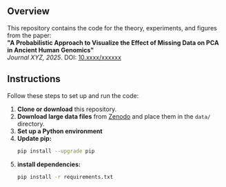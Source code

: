 ## Overview  
This repository contains the code for the theory, experiments, and figures from the paper:  
**"A Probabilistic Approach to Visualize the Effect of Missing Data on PCA in Ancient Human Genomics"**  
*Journal XYZ, 2025*. DOI: [10.xxxx/xxxxxx](https://doi.org/10.xxxx/xxxxxx)  

## Instructions  
Follow these steps to set up and run the code:  

1. **Clone or download** this repository.  
2. **Download large data files** from [Zenodo](https://doi.org/10.5281/zenodo.14825761) and place them in the `data/` directory.  
3. **Set up a Python environment** 
4. **Update pip:**
   ```bash
   pip install --upgrade pip
5. **install dependencies:**  
   ```bash
   pip install -r requirements.txt
